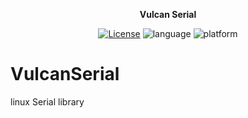 <p align="center"><strong>Vulcan Serial</strong></p>
<p align="center"><a href="https://github.com/Vulcan-YJX/VulcanSerial/blob/main/LICENSE"><img alt="License" src="https://img.shields.io/badge/License-MIT-orange"/></a>
<img alt="language" src="https://img.shields.io/badge/language-c++-red"/>
<img alt="platform" src="https://img.shields.io/badge/platform-linux-l"/>
</p>


# VulcanSerial
linux Serial library
